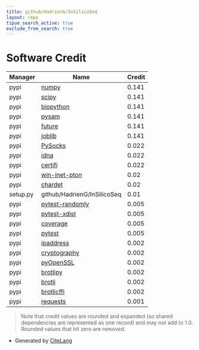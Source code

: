 ```yaml
---
title: github/HadrienG/InSilicoSeq
layout: repo
tipue_search_active: true
exclude_from_search: true
---
```

# Software Credit

|Manager|Name|Credit|
|-------|----|------|
|pypi|[numpy](https://www.numpy.org)|0.141|
|pypi|[scipy](https://www.scipy.org)|0.141|
|pypi|[biopython](https://biopython.org/)|0.141|
|pypi|[pysam](https://github.com/pysam-developers/pysam)|0.141|
|pypi|[future](https://python-future.org)|0.141|
|pypi|[joblib](https://joblib.readthedocs.io)|0.141|
|pypi|[PySocks](https://github.com/Anorov/PySocks)|0.022|
|pypi|[idna](https://github.com/kjd/idna)|0.022|
|pypi|[certifi](https://certifiio.readthedocs.io/en/latest/)|0.022|
|pypi|[win-inet-pton](https://github.com/hickeroar/win_inet_pton)|0.02|
|pypi|[chardet](https://github.com/chardet/chardet)|0.02|
|setup.py|github/HadrienG/InSilicoSeq|0.01|
|pypi|[pytest-randomly](https://pypi.org/project/pytest-randomly)|0.005|
|pypi|[pytest-xdist](https://pypi.org/project/pytest-xdist)|0.005|
|pypi|[coverage](https://pypi.org/project/coverage)|0.005|
|pypi|[pytest](https://pypi.org/project/pytest)|0.005|
|pypi|[ipaddress](https://github.com/phihag/ipaddress)|0.002|
|pypi|[cryptography](https://github.com/pyca/cryptography)|0.002|
|pypi|[pyOpenSSL](https://pyopenssl.org/)|0.002|
|pypi|[brotlipy](https://pypi.org/project/brotlipy)|0.002|
|pypi|[brotli](https://pypi.org/project/brotli)|0.002|
|pypi|[brotlicffi](https://pypi.org/project/brotlicffi)|0.002|
|pypi|[requests](https://requests.readthedocs.io)|0.001|


> Note that credit values are rounded and expanded (so shared dependencies are represented as one record) and may not add to 1.0. Rounded values that hit zero are removed.


- Generated by [CiteLang](https://github.com/vsoch/citelang)
